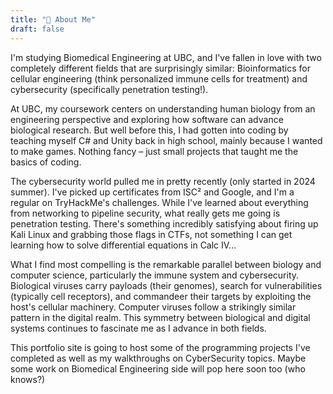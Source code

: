 ```yaml
---
title: "👋 About Me"
draft: false
---
```

I'm studying Biomedical Engineering at UBC, and I've fallen in love with two completely different fields that are surprisingly similar: Bioinformatics for cellular engineering (think personalized immune cells for treatment) and cybersecurity (specifically penetration testing!).

At UBC, my coursework centers on understanding human biology from an engineering perspective and exploring how software can advance biological research. But well before this, I had gotten into coding by teaching myself C# and Unity back in high school, mainly because I wanted to make games. Nothing fancy – just small projects that taught me the basics of coding.

The cybersecurity world pulled me in pretty recently (only started in 2024 summer). I've picked up certificates from ISC² and Google, and I'm a regular on TryHackMe's challenges. While I've learned about everything from networking to pipeline security, what really gets me going is penetration testing. There's something incredibly satisfying about firing up Kali Linux and grabbing those flags in CTFs, not something I can get learning how to solve differential equations in Calc IV...

What I find most compelling is the remarkable parallel between biology and computer science, particularly the immune system and cybersecurity. Biological viruses carry payloads (their genomes), search for vulnerabilities (typically cell receptors), and commandeer their targets by exploiting the host's cellular machinery. Computer viruses follow a strikingly similar pattern in the digital realm. This symmetry between biological and digital systems continues to fascinate me as I advance in both fields.

This portfolio site is going to host some of the programming projects I've completed as well as my walkthroughs on CyberSecurity topics. Maybe some work on Biomedical Engineering side will pop here soon too (who knows?)
